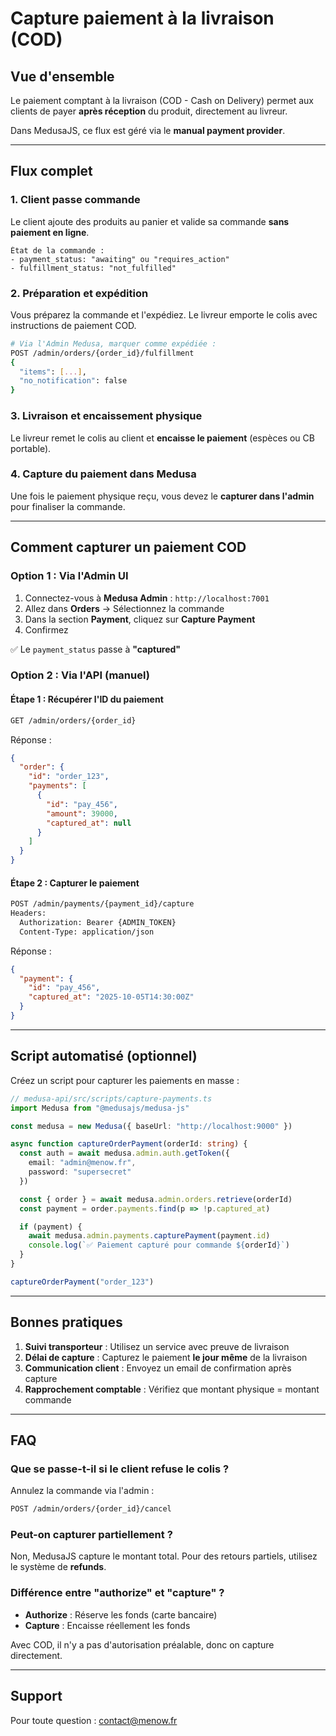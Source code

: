 # Capture paiement à la livraison (COD)

## Vue d'ensemble

Le paiement comptant à la livraison (COD - Cash on Delivery) permet aux clients de payer **après réception** du produit, directement au livreur.

Dans MedusaJS, ce flux est géré via le **manual payment provider**.

---

## Flux complet

### 1. Client passe commande

Le client ajoute des produits au panier et valide sa commande **sans paiement en ligne**.

```
État de la commande :
- payment_status: "awaiting" ou "requires_action"
- fulfillment_status: "not_fulfilled"
```

### 2. Préparation et expédition

Vous préparez la commande et l'expédiez. Le livreur emporte le colis avec instructions de paiement COD.

```bash
# Via l'Admin Medusa, marquer comme expédiée :
POST /admin/orders/{order_id}/fulfillment
{
  "items": [...],
  "no_notification": false
}
```

### 3. Livraison et encaissement physique

Le livreur remet le colis au client et **encaisse le paiement** (espèces ou CB portable).

### 4. Capture du paiement dans Medusa

Une fois le paiement physique reçu, vous devez le **capturer dans l'admin** pour finaliser la commande.

---

## Comment capturer un paiement COD

### Option 1 : Via l'Admin UI

1. Connectez-vous à **Medusa Admin** : `http://localhost:7001`
2. Allez dans **Orders** → Sélectionnez la commande
3. Dans la section **Payment**, cliquez sur **Capture Payment**
4. Confirmez

✅ Le `payment_status` passe à **"captured"**

### Option 2 : Via l'API (manuel)

#### Étape 1 : Récupérer l'ID du paiement

```bash
GET /admin/orders/{order_id}
```

Réponse :
```json
{
  "order": {
    "id": "order_123",
    "payments": [
      {
        "id": "pay_456",
        "amount": 39000,
        "captured_at": null
      }
    ]
  }
}
```

#### Étape 2 : Capturer le paiement

```bash
POST /admin/payments/{payment_id}/capture
Headers:
  Authorization: Bearer {ADMIN_TOKEN}
  Content-Type: application/json
```

Réponse :
```json
{
  "payment": {
    "id": "pay_456",
    "captured_at": "2025-10-05T14:30:00Z"
  }
}
```

---

## Script automatisé (optionnel)

Créez un script pour capturer les paiements en masse :

```typescript
// medusa-api/src/scripts/capture-payments.ts
import Medusa from "@medusajs/medusa-js"

const medusa = new Medusa({ baseUrl: "http://localhost:9000" })

async function captureOrderPayment(orderId: string) {
  const auth = await medusa.admin.auth.getToken({
    email: "admin@menow.fr",
    password: "supersecret"
  })

  const { order } = await medusa.admin.orders.retrieve(orderId)
  const payment = order.payments.find(p => !p.captured_at)

  if (payment) {
    await medusa.admin.payments.capturePayment(payment.id)
    console.log(`✅ Paiement capturé pour commande ${orderId}`)
  }
}

captureOrderPayment("order_123")
```

---

## Bonnes pratiques

1. **Suivi transporteur** : Utilisez un service avec preuve de livraison
2. **Délai de capture** : Capturez le paiement **le jour même** de la livraison
3. **Communication client** : Envoyez un email de confirmation après capture
4. **Rapprochement comptable** : Vérifiez que montant physique = montant commande

---

## FAQ

### Que se passe-t-il si le client refuse le colis ?

Annulez la commande via l'admin :
```bash
POST /admin/orders/{order_id}/cancel
```

### Peut-on capturer partiellement ?

Non, MedusaJS capture le montant total. Pour des retours partiels, utilisez le système de **refunds**.

### Différence entre "authorize" et "capture" ?

- **Authorize** : Réserve les fonds (carte bancaire)
- **Capture** : Encaisse réellement les fonds

Avec COD, il n'y a pas d'autorisation préalable, donc on capture directement.

---

## Support

Pour toute question : contact@menow.fr

